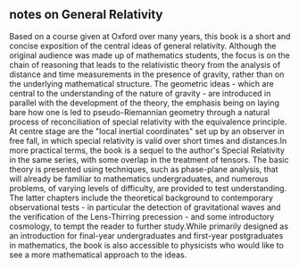 ## notes on General Relativity

Based on a course given at Oxford over many years, this book is a short and concise exposition of the central ideas of general relativity. Although the original audience was made up of mathematics students, the focus is on the chain of reasoning that leads to the relativistic theory from the analysis of distance and time measurements in the presence of gravity, rather than on the underlying mathematical structure. The geometric ideas - which are central to the understanding of the nature of gravity - are introduced in parallel with the development of the theory, the emphasis being on laying bare how one is led to pseudo-Riemannian geometry through a natural process of reconciliation of special relativity with the equivalence principle. At centre stage are the "local inertial coordinates" set up by an observer in free fall, in which special relativity is valid over short times and distances.In more practical terms, the book is a sequel to the author's Special Relativity in the same series, with some overlap in the treatment of tensors. The basic theory is presented using techniques, such as phase-plane analysis, that will already be familiar to mathematics undergraduates, and numerous problems, of varying levels of difficulty, are provided to test understanding. The latter chapters include the theoretical background to contemporary observational tests - in particular the detection of gravitational waves and the verification of the Lens-Thirring precession - and some introductory cosmology, to tempt the reader to further study.While primarily designed as an introduction for final-year undergraduates and first-year postgraduates in mathematics, the book is also accessible to physicists who would like to see a more mathematical approach to the ideas.
